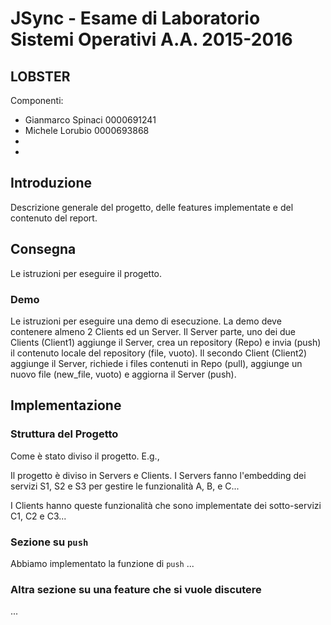 ﻿# JSync - Esame di Laboratorio Sistemi Operativi A.A. 2015-2016

## LOBSTER

Componenti:

- Gianmarco Spinaci 0000691241
- Michele Lorubio   0000693868
- 
-


## Introduzione

Descrizione generale del progetto, delle features implementate e del contenuto del report.

## Consegna

Le istruzioni per eseguire il progetto.

### Demo

Le istruzioni per eseguire una demo di esecuzione. La demo deve contenere almeno 2 Clients ed un Server. Il Server parte, uno dei due Clients (Client1) aggiunge il Server, crea un repository (Repo) e invia (push) il contenuto locale del repository (file, vuoto). Il secondo Client (Client2) aggiunge il Server, richiede i files contenuti in Repo (pull), aggiunge un nuovo file (new_file, vuoto) e aggiorna il Server (push).

## Implementazione

### Struttura del Progetto

Come è stato diviso il progetto. E.g., 

Il progetto è diviso in Servers e Clients. I Servers fanno l'embedding dei servizi S1, S2 e S3 per gestire le funzionalità A, B, e C...

I Clients hanno queste funzionalità che sono implementate dei sotto-servizi C1, C2 e C3...

### Sezione su `push`

Abbiamo implementato la funzione di `push` ...

### Altra sezione su una feature che si vuole discutere

...
